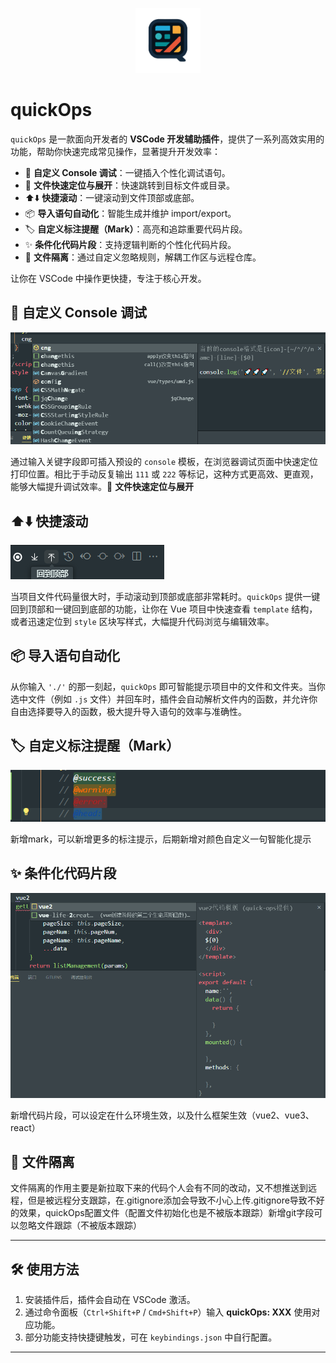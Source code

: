 <p align="center">
   <img src="./icon.png" width="104" height="104" />
</p>

# quickOps

`quickOps` 是一款面向开发者的 **VSCode 开发辅助插件**，提供了一系列高效实用的功能，帮助你快速完成常见操作，显著提升开发效率：

- 🚀 **自定义 Console 调试**：一键插入个性化调试语句。
- 📂 **文件快速定位与展开**：快速跳转到目标文件或目录。
- ⬆️⬇️ **快捷滚动**：一键滚动到文件顶部或底部。
- 📦 **导入语句自动化**：智能生成并维护 import/export。
- 🏷 **自定义标注提醒（Mark）**：高亮和追踪重要代码片段。
- ✨ **条件化代码片段**：支持逻辑判断的个性化代码片段。
- 🚫 **文件隔离**：通过自定义忽略规则，解耦工作区与远程仓库。

让你在 VSCode 中操作更快捷，专注于核心开发。

##  🚀 **自定义 Console 调试**

![image-20250924200842673](docs/images/image-20250924200842673.png)

通过输入关键字段即可插入预设的 `console` 模板，在浏览器调试页面中快速定位打印位置。相比于手动反复输出 `111` 或 `222` 等标记，这种方式更高效、更直观，能够大幅提升调试效率。📂 **文件快速定位与展开**

## ⬆️⬇️ **快捷滚动**

![image-20250924201408859](docs/images/image-20250924201408859.png)

当项目文件代码量很大时，手动滚动到顶部或底部非常耗时。`quickOps` 提供一键回到顶部和一键回到底部的功能，让你在 Vue 项目中快速查看 `template` 结构，或者迅速定位到 `style` 区块写样式，大幅提升代码浏览与编辑效率。

## 📦 **导入语句自动化**

从你输入 `'./'` 的那一刻起，`quickOps` 即可智能提示项目中的文件和文件夹。当你选中文件（例如 `.js` 文件）并回车时，插件会自动解析文件内的函数，并允许你自由选择要导入的函数，极大提升导入语句的效率与准确性。

## 🏷 **自定义标注提醒（Mark）**

![image-20250924202632556](docs/images/image-20250924202632556.png)

新增mark，可以新增更多的标注提示，后期新增对颜色自定义一句智能化提示

## ✨ **条件化代码片段**

![image-20250924202938579](docs/images/image-20250924202938579.png)

新增代码片段，可以设定在什么环境生效，以及什么框架生效（vue2、vue3、react）

## 🚫 **文件隔离**

文件隔离的作用主要是新拉取下来的代码个人会有不同的改动，又不想推送到远程，但是被远程分支跟踪，在.gitignore添加会导致不小心上传.gitignore导致不好的效果，quickOps配置文件（配置文件初始化也是不被版本跟踪）新增git字段可以忽略文件跟踪（不被版本跟踪）

---

## 🛠️ 使用方法

1. 安装插件后，插件会自动在 VSCode 激活。  
2. 通过命令面板（`Ctrl+Shift+P` / `Cmd+Shift+P`）输入 **quickOps: XXX** 使用对应功能。  
3. 部分功能支持快捷键触发，可在 `keybindings.json` 中自行配置。  

---
